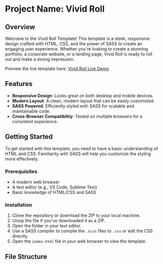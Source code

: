 # Project Name: Vivid Roll 

## Overview
Welcome to the Vivid Roll Template! This template is a sleek, responsive design crafted with HTML, CSS, and the power of SASS to create an engaging user experience. Whether you're looking to create a stunning portfolio, a corporate website, or a landing page, Vivid Roll is ready to roll out and make a strong impression.

Preview the live template here: [Vivid Roll Live Demo](https://vivid-roll-405.netlify.app/)

## Features
- **Responsive Design**: Looks great on both desktop and mobile devices.
- **Modern Layout**: A clean, modern layout that can be easily customized.
- **SASS Powered**: Efficiently styled with SASS for scalable and maintainable code.
- **Cross-Browser Compatibility**: Tested on multiple browsers for a consistent experience.

## Getting Started
To get started with this template, you need to have a basic understanding of HTML and CSS. Familiarity with SASS will help you customize the styling more effectively.

### Prerequisites
- A modern web browser
- A text editor (e.g., VS Code, Sublime Text)
- Basic knowledge of HTML/CSS and SASS

### Installation
1. Clone the repository or download the ZIP to your local machine.
2. Unzip the file if you've downloaded it as a ZIP.
3. Open the folder in your text editor.
4. Use a SASS compiler to compile the `.scss` files to `.css` or edit the CSS directly.
5. Open the `index.html` file in your web browser to view the template.

## File Structure
